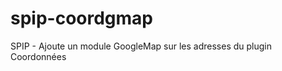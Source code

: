 spip-coordgmap
==============

SPIP - Ajoute un module GoogleMap sur les adresses du plugin Coordonnées
